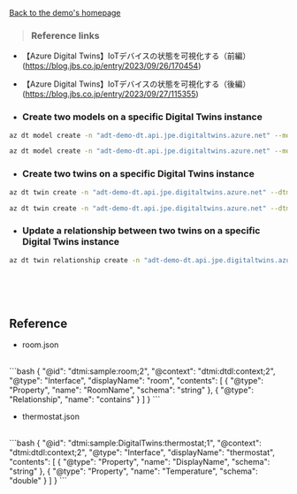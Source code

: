 
[Back to the demo's homepage](../../IoTDigitalTwinDemo.md#-azure-digital-twins-)
<br>

> ### Reference links
- 【Azure Digital Twins】IoTデバイスの状態を可視化する（前編）<br>
(https://blog.jbs.co.jp/entry/2023/09/26/170454)<br>

- 【Azure Digital Twins】IoTデバイスの状態を可視化する（後編）<br>
(https://blog.jbs.co.jp/entry/2023/09/27/115355)<br>


- ### Create two models on a specific Digital Twins instance 
```bash
az dt model create -n "adt-demo-dt.api.jpe.digitaltwins.azure.net" --models /Volumes/ExtraDisk/Github/AzureDoc/TechTips/articles/IoTRef/Models-Twins/Room.json
```

```bash
az dt model create -n "adt-demo-dt.api.jpe.digitaltwins.azure.net" --models /Volumes/ExtraDisk/Github/AzureDoc/TechTips/articles/IoTRef/Models-Twins/Thermostat.json
```

- ### Create two twins on a specific Digital Twins instance
```bash
az dt twin create -n "adt-demo-dt.api.jpe.digitaltwins.azure.net" --dtmi "dtmi:sample:room;2" --twin-id room
```

```bash
az dt twin create -n "adt-demo-dt.api.jpe.digitaltwins.azure.net" --dtmi "dtmi:sample:DigitalTwins:thermostat;1" --twin-id thermostat
```

- ### Update a relationship between two twins on a specific Digital Twins instance
```bash
az dt twin relationship create -n "adt-demo-dt.api.jpe.digitaltwins.azure.net" --relationship-id room --relationship contains --twin-id room --target thermostat
```

<br>
<br>
<br>

## Reference
- room.json
<br>
```bash
{
    "@id": "dtmi:sample:room;2",
    "@context": "dtmi:dtdl:context;2",
    "@type": "Interface",
    "displayName": "room",
    "contents": [
      {
        "@type": "Property",
        "name": "RoomName",
        "schema": "string"
      },
      {
        "@type": "Relationship",
        "name": "contains"
      }
    ]
  }
```

- thermostat.json
<br>
```bash
{
    "@id": "dtmi:sample:DigitalTwins:thermostat;1",
    "@context": "dtmi:dtdl:context;2",
    "@type": "Interface",
    "displayName": "thermostat",
    "contents": [
      {
        "@type": "Property",
        "name": "DisplayName",
        "schema": "string"
      },
      {
        "@type": "Property",
        "name": "Temperature",
        "schema": "double"
      }
    ]
  }
```